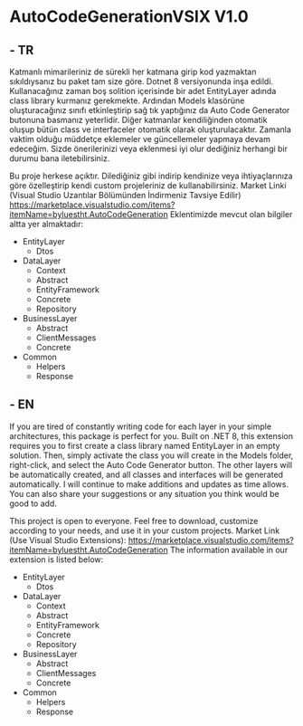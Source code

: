 # AutoCodeGenerationVSIX V1.0

## - TR

Katmanlı mimarileriniz de sürekli her katmana girip kod yazmaktan sıkıldıysanız bu paket tam size göre. Dotnet 8 versiyonunda inşa edildi. Kullanacağınız zaman boş solition içerisinde bir adet EntityLayer adında class library kurmanız gerekmekte. Ardından Models klasörüne oluşturacağınız sınıfı etkinleştirip sağ tık yaptığınız da Auto Code Generator butonuna basmanız yeterlidir. Diğer katmanlar kendiliğinden otomatik oluşup bütün class ve interfaceler otomatik olarak oluşturulacaktır. Zamanla vaktim olduğu müddetçe eklemeler ve güncellemeler yapmaya devam edeceğim. Sizde önerilerinizi veya eklenmesi iyi olur dediğiniz herhangi bir durumu bana iletebilirsiniz. 

Bu proje herkese açıktır. Dilediğiniz gibi indirip kendinize veya ihtiyaçlarınıza göre özelleştirip kendi custom projeleriniz de kullanabilirsiniz.
Market Linki (Visual Studio Uzantılar Bölümünden İndirmeniz Tavsiye Edilir) 
https://marketplace.visualstudio.com/items?itemName=byluestht.AutoCodeGeneration
Eklentimizde mevcut olan bilgiler altta yer almaktadır:

- EntityLayer
  - Dtos
- DataLayer
  - Context
  - Abstract
  - EntityFramework
  - Concrete
  - Repository
- BusinessLayer
  - Abstract
  - ClientMessages
  - Concrete
- Common
  - Helpers
  - Response

## - EN

If you are tired of constantly writing code for each layer in your simple architectures, this package is perfect for you. Built on .NET 8, this extension requires you to first create a class library named EntityLayer in an empty solution. Then, simply activate the class you will create in the Models folder, right-click, and select the Auto Code Generator button. The other layers will be automatically created, and all classes and interfaces will be generated automatically. I will continue to make additions and updates as time allows. You can also share your suggestions or any situation you think would be good to add.

This project is open to everyone. Feel free to download, customize according to your needs, and use it in your custom projects.
Market Link (Use Visual Studio Extensions): https://marketplace.visualstudio.com/items?itemName=byluestht.AutoCodeGeneration
The information available in our extension is listed below:

- EntityLayer
  - Dtos
- DataLayer
  - Context
  - Abstract
  - EntityFramework
  - Concrete
  - Repository
- BusinessLayer
  - Abstract
  - ClientMessages
  - Concrete
- Common
  - Helpers
  - Response
